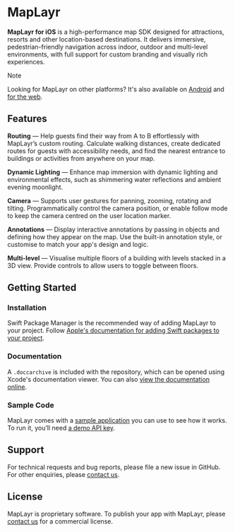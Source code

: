 # MapLayr

**MapLayr for iOS** is a high-performance map SDK designed for attractions, resorts and other location-based destinations. It delivers immersive, pedestrian-friendly navigation across indoor, outdoor and multi-level environments, with full support for custom branding and visually rich experiences.

> [!NOTE]  
> Looking for MapLayr on other platforms? It's also available on [Android](https://github.com/attractions-io/maplayr-android) and [for the web](https://github.com/attractions-io/maplayr-web).

## Features

**Routing** — Help guests find their way from A to B effortlessly with MapLayr’s custom routing. Calculate walking distances, create dedicated routes for guests with accessibility needs, and find the nearest entrance to buildings or activities from anywhere on your map.

**Dynamic Lighting** — Enhance map immersion with dynamic lighting and environmental effects, such as shimmering water reflections and ambient evening moonlight.

**Camera** — Supports user gestures for panning, zooming, rotating and tilting. Programmatically control the camera position, or enable follow mode to keep the camera centred on the user location marker.

**Annotations** — Display interactive annotations by passing in objects and defining how they appear on the map. Use the built-in annotation style, or customise to match your app's design and logic.

**Multi-level** — Visualise multiple floors of a building with levels stacked in a 3D view. Provide controls to allow users to toggle between floors.

## Getting Started

### Installation

Swift Package Manager is the recommended way of adding MapLayr to your project. Follow [Apple's documentation for adding Swift packages to your project](https://developer.apple.com/documentation/xcode/adding-package-dependencies-to-your-app).

### Documentation

A `.doccarchive` is included with the repository, which can be opened using Xcode's documentation viewer. You can also [view the documentation online](https://attractions-io.github.io/maplayr-ios/documentation/maplayr/).

### Sample Code

MapLayr comes with a [sample application](Sample/) you can use to see how it works. To run it, you’ll need [a demo API key](https://share.hsforms.com/1ssbOsCdIRcW2iv4tDX6iVg2z3bi).

## Support

For technical requests and bug reports, please file a new issue in GitHub. For other enquiries, please [contact us](mailto:support@attractions.io).

## License

MapLayr is proprietary software. To publish your app with MapLayr, please [contact us](mailto:sales@attractions.io) for a commercial license.
